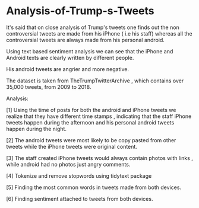 # Analysis-of-Trump-s-Tweets

It's said that on close analysis of Trump's tweets one finds out the non controversial tweets are made from his iPhone ( i.e his staff)
whereas all the controversial tweets are always made from his personal android.

Using text based sentiment analysis we can see that the iPhone and Android texts are clearly written by different people.

His android tweets are angrier and more negative.

The dataset is taken from TheTrumpTwitterArchive , which contains over 35,000 tweets, from 2009 to 2018.

Analysis:

[1] Using the time of posts for both the android and iPhone tweets we realize that they have different time stamps ,
indicating that the staff iPhone tweets happen during the afternoon and his personal android tweets happen during the night.

[2] The android tweets were most likely to be copy pasted from other tweets while the iPhone tweets were original content.

[3] The staff created iPhone tweets would always contain photos with links , while android had no photos just angry comments.

[4] Tokenize and remove stopwords using tidytext package

[5] Finding the most common words in tweets made from both devices.

[6] Finding sentiment attached to tweets from both devices.

